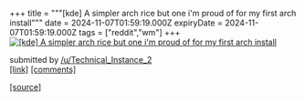 +++
title = """[kde] A simpler arch rice but one i'm proud of for my first arch install"""
date = 2024-11-07T01:59:19.000Z
expiryDate = 2024-11-07T01:59:19.000Z
tags = ["reddit","wm"]
+++
[![[kde] A simpler arch rice but one i'm proud of for my first arch install](https://preview.redd.it/wz0r74bgzdzd1.png?width=640&crop=smart&auto=webp&s=92888dbbaef71a97453e94838cbde53ec8e7e53f "[kde] A simpler arch rice but one i'm proud of for my first arch install")](https://www.reddit.com/r/unixporn/comments/1glfkfz/kde_a_simpler_arch_rice_but_one_im_proud_of_for/)

submitted by [/u/Technical\_Instance\_2](https://www.reddit.com/user/Technical_Instance_2)  
[\[link\]](https://i.redd.it/wz0r74bgzdzd1.png) [\[comments\]](https://www.reddit.com/r/unixporn/comments/1glfkfz/kde_a_simpler_arch_rice_but_one_im_proud_of_for/)

[[source]](https://www.reddit.com/r/unixporn/comments/1glfkfz/kde_a_simpler_arch_rice_but_one_im_proud_of_for/)
